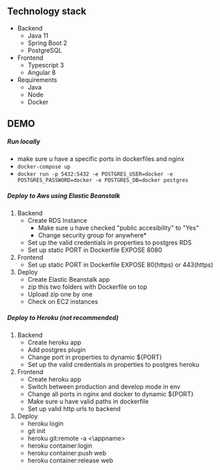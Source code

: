 ## Technology stack
- Backend
  - Java 11
  - Spring Boot 2
  - PostgreSQL
- Frontend
  - Typescript 3
  - Angular 8
- Requirements
  - Java
  - Node
  - Docker

## DEMO 

##### Run locally
- make sure u have a specific ports in dockerfiles and nginx
- `docker-compose up`
- `docker run -p 5432:5432 -e POSTGRES_USER=docker -e POSTGRES_PASSWORD=docker -e POSTGRES_DB=docker postgres`

##### Deploy to Aws using Elastic Beanstalk
1. Backend
    - Create RDS Instance
        - Make sure u have checked "public accesibility" to "Yes"
        - Change security group for anywhere*
    - Set up the valid credentials in properties to postgres RDS
    - Set up static PORT in Dockerfile EXPOSE 8080
2. Frontend
    - Set up static PORT in Dockerfile EXPOSE 80(https) or 443(https)
3. Deploy
    - Create Elastic Beanstalk app
    - zip this two folders with Dockerfile on top
    - Upload zip one by one
    - Check on EC2 instances
  
##### Deploy to Heroku (not recommended)
1. Backend
    - Create heroku app
    - Add postgres plugin
    - Change port in properties to dynamic ${PORT}
    - Set up the valid credentials in properties to postgres heroku
2. Frontend
    - Create heroku app
    - Switch between production and develop mode in env
    - Change all ports in nginx and docker to dynamic ${PORT}
    - Make sure u have valid paths in dockerfile
    - Set up valid http urls to backend
3. Deploy
    - heroku login
    - git init
    - heroku git:remote -a <\appname>
    - heroku container:login
    - heroku container:push web
    - heroku container:release web
